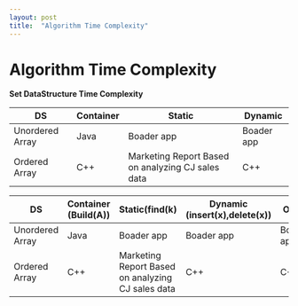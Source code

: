 ```yaml
---
layout: post
title:  "Algorithm Time Complexity"
---
```


# Algorithm Time Complexity 

**Set DataStructure Time Complexity** <br/>

DS            | Container            | Static | Dynamic
-------------------|------------------|-----------------------------|-----------------------------
Unordered Array | Java             | Boader app  | Boader app
Ordered Array | C++ | Marketing Report Based on analyzing CJ sales data | C++ 

DS            | Container (Build(A))     | Static(find(k) | Dynamic (insert(x),delete(x)) | Order
-------------------|------------------|-----------------------------|-----------------------------|-----------------------------
Unordered Array | Java             | Boader app  | Boader app | Boader app
Ordered Array | C++ | Marketing Report Based on analyzing CJ sales data | C++ | C++
